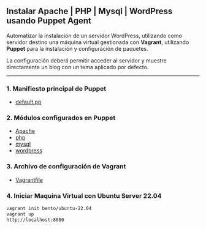 ## Instalar Apache | PHP | Mysql | WordPress usando Puppet Agent

Automatizar la instalación de un servidor WordPress, utilizando como servidor destino una máquina virtual gestionada con **Vagrant**, utilizando **Puppet** para la instalación y configuración de paquetes.

La configuración deberá permitir acceder al servidor y muestre directamente un blog con un tema aplicado por defecto.

---

### 1. Manifiesto principal de Puppet
   - [default.pp](manifests/default.pp)

### 2. Módulos configurados en Puppet
   - [Apache](modules/apache/manifests/init.pp)
   - [php](modules/php/manifests/init.pp)
   - [mysql](modules/mysql/manifests/init.pp)
   - [wordpress](modules/wordpress/manifests/init.pp)

### 3. Archivo de configuración de Vagrant
   - [Vagrantfile](Vagrantfile)

### 4. Iniciar Maquina Virtual con Ubuntu Server 22.04
```sh
vagrant init bento/ubuntu-22.04
vagrant up
http://localhost:8080
```
